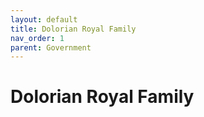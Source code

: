```yaml
---
layout: default
title: Dolorian Royal Family
nav_order: 1
parent: Government
---
```


# Dolorian Royal Family